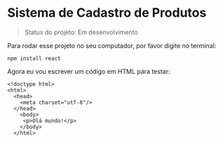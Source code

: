 # Sistema de Cadastro de Produtos

> Status do projeto: Em desenvolvimento

Para rodar esse projeto no seu computador, por favor digite no terminal:

```
npm install react
```

Agora eu vou escrever um código em HTML pára testar:

```
<!doctype html>
<html>
  <head>
    <meta charset="utf-8"/>
  </head>
    <body>
     <p>Olá mundo!</p>
    </body>
  </html>
```
